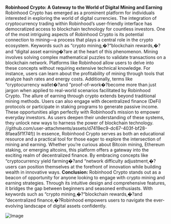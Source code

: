 **Robinhood Crypto: A Gateway to the World of Digital Mining and Earning**
Robinhood Crypto has emerged as a prominent platform for individuals interested in exploring the world of digital currencies. The integration of cryptocurrency trading within Robinhood’s user-friendly interface has democratized access to blockchain technology for countless investors. One of the most intriguing aspects of Robinhood Crypto is its potential connection to mining—a process that plays a central role in the crypto ecosystem. Keywords such as “crypto mining,�?“blockchain rewards,�?and “digital asset earning�?are at the heart of this phenomenon.
Mining involves solving complex mathematical puzzles to validate transactions on a blockchain network. Platforms like Robinhood allow users to delve into these concepts without requiring extensive technical knowledge. For instance, users can learn about the profitability of mining through tools that analyze hash rates and energy costs. Additionally, terms like “cryptocurrency wallet�?and “proof-of-work�?become more than just jargon when applied to real-world scenarios facilitated by Robinhood Crypto.
The allure of earning through crypto extends beyond traditional mining methods. Users can also engage with decentralized finance (DeFi) protocols or participate in staking programs to generate passive income. These opportunities align perfectly with Robinhood’s mission to empower everyday investors. As users deepen their understanding of these systems, they unlock new ways to harness the power of blockchain technology.
 //github.com/user-attachments/assets/d7419ec9-dc67-403f-bf28-8faea5f1f74f))
In essence, Robinhood Crypto serves as both an educational resource and a practical tool for those eager to explore the intersection of mining and earning. Whether you’re curious about Bitcoin mining, Ethereum staking, or emerging altcoins, this platform offers a gateway into the exciting realm of decentralized finance. By embracing concepts like “cryptocurrency yield farming�?and “network difficulty adjustment,�?users can position themselves at the forefront of innovation while building wealth in innovative ways.
**Conclusion:** Robinhood Crypto stands out as a beacon of opportunity for anyone looking to engage with crypto mining and earning strategies. Through its intuitive design and comprehensive features, it bridges the gap between beginners and seasoned enthusiasts. With keywords such as “crypto mining,�?“blockchain rewards,�?and “decentralized finance,�?Robinhood empowers users to navigate the ever-evolving landscape of digital assets confidently.


![Image](https://github.com/user-attachments/assets/d7419ec9-dc67-403f-bf28-8faea5f1f74f)